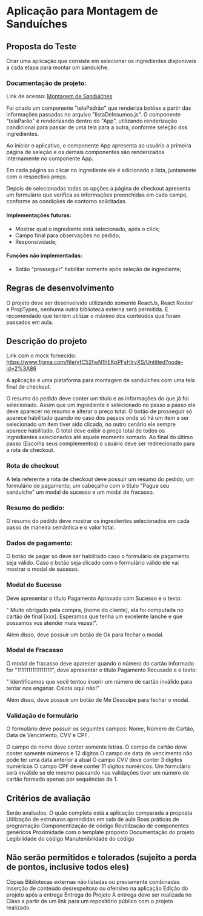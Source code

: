 # Aplicação para Montagem de Sanduíches

## Proposta do Teste
Criar uma aplicação que consiste em selecionar os ingredientes disponíveis a cada etapa para montar um sanduíche.

### Documentação de projeto:

Link de acesso: [Montagem de Sanduíches](https://francomoraes.github.io/montagem-sanduiche/)

Foi criado um componente "telaPadrão" que renderiza botões a partir das informações passadas no arquivo "listaDeInsumos.js". O componente "telaParão" é renderizando dentro do "App", utilizando renderização condicional para passar de uma tela para a outra, conforme seleção dos ingredientes.
  
Ao iniciar o aplicativo, o componente App apresenta ao usuário a primeira página de seleção e os demais componentes são renderizados internamente no componente App.
  
Em cada página ao clicar no ingrediente ele é adicionado a lista, juntamente com o respectivo preço.
  
Depois de selecionadas todas as opções a página de checkout apresenta um formulário que verifica as informações preenchidas em cada campo, conforme as condições de contorno solicitadas.
 
 #### Implementações futuras:
 - Mostrar qual o ingrediente está selecionado, após o click;
 - Campo final para observações no pedido;
 - Responsividade;

#### Funções não implementadas:
 - Botão "prosseguir" habilitar somente após seleção de ingrediente;

## Regras de desenvolvimento
O projeto deve ser desenvolvido utilizando somente ReactJs, React Router e PropTypes, nenhuma outra biblioteca externa será permitida. É recomendado que tentem utilizar o máximo dos conteúdos que foram passados em aula.

## Descrição do projeto
Link com o mock fornecido: https://www.figma.com/file/yfC52fwN1hEKpPFsHlryXS/Untitled?node-id=2%3A86

A aplicação é uma plataforma para montagem de sanduíches com uma tela final de checkout.

O resumo do pedido deve conter um título e as informações do que já foi selecionado. Assim que um ingrediente é selecionado no passo a passo ele deve aparecer no resumo e alterar o preço total. O botão de prosseguir só aparece habilitado quando no caso dos passos onde só há um item a ser selecionado um item tiver sido clicado, no outro cenário ele sempre aparece habilitado. O total deve exibir o preço total de todos os ingredientes selecionados até aquele momento somado. Ao final do último passo (Escolha seus complementos) o usuário deve ser redirecionado para a rota de checkout.

### Rota de checkout
A tela referente a rota de checkout deve possuir um resumo do pedido, um formulário de pagamento, um cabeçalho com o título "Pague seu sanduíche" um modal de sucesso e um modal de fracasso.

### Resumo do pedido:
O resumo do pedido deve mostrar os ingredientes selecionados em cada passo de maneira semântica e o valor total.

### Dados de pagamento:
O botão de pagar só deve ser habilitado caso o formulário de pagamento seja válido. Caso o botão seja clicado com o formulário válido ele vai mostrar o modal de sucesso.

### Modal de Sucesso
Deve apresentar o título Pagamento Aprovado com Sucesso e o texto:

" Muito obrigado pela compra, [nome do cliente], ela foi computada no cartão de final [xxx]. Esperamos que tenha um excelente lanche e que possamos vos atender mais vezes!".

Além disso, deve possuir um botão de Ok para fechar o modal.

### Modal de Fracasso

O modal de fracasso deve aparecer quando o número do cartão informado for "1111111111111111", deve apresentar o título Pagamento Recusado e o texto:

" Identificamos que você tentou inserir um número de cartão inválido para tentar nos enganar. Calote aqui não!"

Além disso, deve possuir um botão de Me Desculpe para fechar o modal.

### Validação de formulário
O formulário deve possuir os seguintes campos: Nome, Número do Cartão, Data de Vencimento, CVV e CPF.

O campo de nome deve conter somente letras.
O campo de cartão deve conter somente números e 12 dígitos
O campo de data de vencimento não pode ter uma data anterior a atual
O campo CVV deve conter 3 dígitos numéricos
O campo CPF deve conter 11 dígitos numéricos.
Um formulário será inválido se ele mesmo passando nas validações tiver um número de cartão formado apenas por sequências de 1.

## Critérios de avaliação
Serão avaliados:
O quão completa está a aplicação comparada a proposta
Utilização de estruturas aprendidas em sala de aula
Boas práticas de programação
Componentização de código
Reutilização de componentes genéricos
Proximidade com o template proposto
Documentação do projeto
Legibilidade do código
Manutenibilidade do código

## Não serão permitidos e tolerados (sujeito a perda de pontos, inclusive todos eles)
Cópias
Bibliotecas externas não listadas ou previamente combinadas
Inserção de conteúdo desrespeitoso ou ofensivo na aplicação
Edição do projeto após a entrega
Entrega do Projeto
A entrega deve ser realizada no Class a partir de um link para um repositório público com o projeto realizado.
